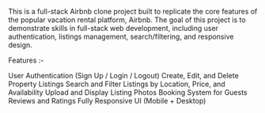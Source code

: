 This is a full-stack Airbnb clone project built to replicate the core features of the popular vacation rental platform, Airbnb. The goal of this project is to demonstrate skills in full-stack web development, including user authentication, listings management, search/filtering, and responsive design.

Features :-

User Authentication (Sign Up / Login / Logout)
Create, Edit, and Delete Property Listings
Search and Filter Listings by Location, Price, and Availability
Upload and Display Listing Photos
Booking System for Guests
Reviews and Ratings
Fully Responsive UI (Mobile + Desktop)

